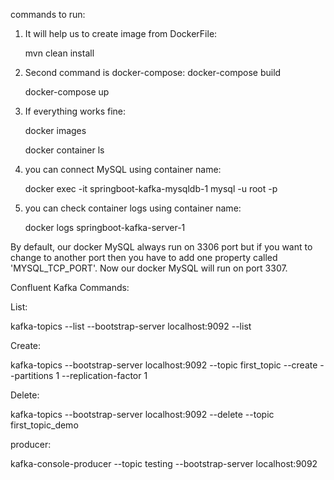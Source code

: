commands to run:
1. It will help us to create image from DockerFile:
    
    mvn clean install

2. Second command is docker-compose:
    docker-compose build

    docker-compose up
3. If everything works fine:
   
   docker images

   docker container ls
4. you can connect MySQL using container name:
   
    docker exec -it springboot-kafka-mysqldb-1 mysql -u root -p
5. you can check container logs using container name:
   
    docker logs springboot-kafka-server-1

By default, our docker MySQL always run on 3306 port but if you want to change to another port then you have to add one property called 'MYSQL_TCP_PORT'. Now our docker MySQL will run on port 3307.

Confluent Kafka Commands:

List:

   kafka-topics --list --bootstrap-server localhost:9092 --list

Create:
   
   kafka-topics --bootstrap-server localhost:9092 --topic first_topic --create --partitions 1 --replication-factor 1

Delete:
   
   kafka-topics --bootstrap-server localhost:9092 --delete --topic first_topic_demo
   
producer:

kafka-console-producer --topic testing --bootstrap-server localhost:9092

